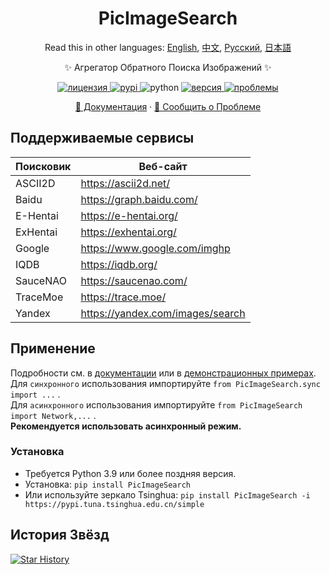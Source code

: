 <div align="center">

# PicImageSearch

Read this in other languages: [English](README.md), [中文](README.cn.md), [Русский](README.ru.md), [日本語](README.ja.md)

✨ Агрегатор Обратного Поиска Изображений ✨

<a href="https://raw.githubusercontent.com/kitUIN/PicImageSearch/master/LICENSE">
    <img src="https://img.shields.io/github/license/kitUIN/PicImageSearch" alt="лицензия">
</a>
<a href="https://pypi.python.org/pypi/PicImageSearch">
    <img src="https://img.shields.io/pypi/v/PicImageSearch" alt="pypi">
</a>
<img src="https://img.shields.io/badge/python-3.9+-blue" alt="python">
<a href="https://github.com/kitUIN/PicImageSearch/releases">
    <img src="https://img.shields.io/github/v/release/kitUIN/PicImageSearch" alt="версия">
</a>
<a href="https://github.com/kitUIN/PicImageSearch/issues">
    <img src="https://img.shields.io/github/issues/kitUIN/PicImageSearch" alt="проблемы">
</a>

<a href="https://pic-image-search.kituin.fun/">📖 Документация</a>
·
<a href="https://github.com/kitUIN/PicImageSearch/issues/new">🐛 Сообщить о Проблеме</a>

</div>

## Поддерживаемые сервисы

| Поисковик | Веб-сайт                           |
|-----------|------------------------------------|
| ASCII2D   | <https://ascii2d.net/>             |
| Baidu     | <https://graph.baidu.com/>         |
| E-Hentai  | <https://e-hentai.org/>            |
| ExHentai  | <https://exhentai.org/>            |
| Google    | <https://www.google.com/imghp>     |
| IQDB      | <https://iqdb.org/>                |
| SauceNAO  | <https://saucenao.com/>            |
| TraceMoe  | <https://trace.moe/>               |
| Yandex    | <https://yandex.com/images/search> |

## Применение

Подробности см. в [документации](https://pic-image-search.kituin.fun/) или в [демонстрационных примерах](demo/ru/).  
Для `синхронного` использования импортируйте `from PicImageSearch.sync import ...` .  
Для `асинхронного` использования импортируйте `from PicImageSearch import Network,...` .  
**Рекомендуется использовать асинхронный режим.**

### Установка

- Требуется Python 3.9 или более поздняя версия.
- Установка: `pip install PicImageSearch`
- Или используйте зеркало Tsinghua: `pip install PicImageSearch -i https://pypi.tuna.tsinghua.edu.cn/simple`

## История Звёзд

[![Star History](https://starchart.cc/kitUIN/PicImageSearch.svg)](https://starchart.cc/kitUIN/PicImageSearch)

